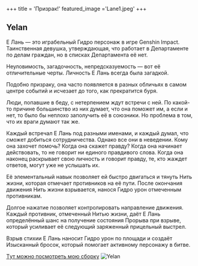 +++
title = 'Призрак!'
featured_image ='Lane1.jpeg'
+++
## Yelan

Е Лань — это играбельный Гидро персонаж в игре Genshin Impact.
Таинственная девушка, утверждающая, что работает в Департаменте по делам граждан, но в списках Департамента её нет.

Неуловимость, загадочность, непредсказуемость — вот её отличительные черты.
Личность Е Лань всегда была загадкой.

Подобно призраку, она часто появляется в разных обличьях в самом центре событий и исчезает до того, как прекратится буря.

Люди, попавшие в беду, с нетерпением ждут встречи с ней. По какой-то причине большинство из них думает, что она поможет им, а если и нет, то было бы неплохо заполучить её в союзники.
Но проблема в том, что их враги думают так же.

Каждый встречал Е Лань под разными именами, и каждый думал, что сможет добиться сотрудничества. Однако все они в неведении.
Кому она захочет помочь? Когда она скажет правду?
Когда она начинает действовать, то не говорит ни единого правдивого слова.
Когда она наконец раскрывает свою личность и говорит правду, те, кто жаждет ответов, могут уже не услышать их.

Её элементальный навык позволяет ей быстро двигаться и тянуть Нить жизни, которая отмечает противников на её пути. После окончания движения Нить жизни взрывается, нанося Гидро урон отмеченным противникам.

Долгое нажатие позволяет контролировать направление движения. Каждый противник, отмеченный Нитью жизни, даёт Е Лань определённый шанс на получение состояния Прорыва при взрыве, который усиливает её следующий заряженный прицельный выстрел.

Взрыв стихии Е Лань наносит Гидро урон по площади и создаёт Изысканный бросок, который помогает активному персонажу в битве.

 [Tут можно посмотреть мою сборку](https://akasha.cv/profile/Boydan?build=3a340e746025d5189999ae1b3a468020)
![Yelan](https://sun9-10.userapi.com/impg/TTYEJDmPfbmdT5DaTKiPS4sMm6aP3buk5DmkoA/CMmjlRJK_Ns.jpg?size=1280x800&quality=96&sign=9aef2a809631494b72e06e0cec572d7d&c_uniq_tag=f5SU6ZaWa3d9lc0Jg4JHfgUunVLZkVgqu8BIt2K6VwE&type=album)